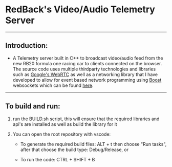 # RedBack's Video/Audio Telemetry Server  

-----------------------------------------------------------
## Introduction:

- A Telemetry server built in C++ to broadcast video/audio feed from the new RB20 formula one racing car to clients connected
on the browser. The source code uses multiple thirdparty technologies and libraries such as [Google's WebRTC](https://webrtc.org/) as well
as a networking library that I have developed to allow for event based network programming using [Boost](https://www.boost.org/) websockets which can be found
[here](https://github.com/Yousif-CS/eventsocketcpp). 

-----------------------------------------------------------
## To build and run:

1) run the BUILD.sh script, this will ensure that the required libraries and api's are installed
   as well as build the library for it 

2) You can open the root repository with vscode:
	- To generate the required build files: ALT + t then choose "Run tasks", after that choose the build type: Debug/Release, or
	
	- To run the code: CTRL + SHIFT + B
